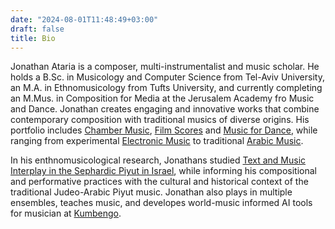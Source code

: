 ```yaml
---
date: "2024-08-01T11:48:49+03:00"
draft: false
title: Bio
---
```

Jonathan Ataria is a composer, multi-instrumentalist and music scholar. He holds a B.Sc. in Musicology and Computer Science from Tel-Aviv University, an M.A. in Ethnomusicology from Tufts University, and currently completing an M.Mus. in Composition for Media at the Jerusalem Academy fro Music and Dance. Jonathan creates engaging and innovative works that combine contemporary composition with traditional musics of diverse origins. His portfolio includes [Chamber Music](/media/mixed-media/look-up), [Film Scores](/media/film-scores/tatiana) and [Music for Dance](/media/mixed-media/look-up), while ranging from experimental [Electronic Music](/media/mixed-media/untitled-electronic) to traditional [Arabic Music](/media/art-music/oghniyat-elharizi).

In his enthnomusicological research, Jonathans studied [Text and Music Interplay in the Sephardic Piyut in Israel](https://www.proquest.com/openview/31eb07ac06dd2110ae45be0b9ceb215a/1?pq-origsite=gscholar&cbl=18750&diss=y), while informing his compositional and performative practices with the cultural and historical context of the traditional Judeo-Arabic Piyut music. Jonathan also plays in multiple ensembles, teaches music, and developes world-music informed AI tools for musician at [Kumbengo](https://www.kumbengo.com).